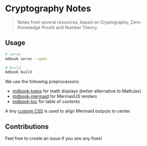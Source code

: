 # Cryptography Notes

> Notes from several resources, based on Cryptography, Zero-Knowledge Proofs and Number Theory.

## Usage

```sh
# serve
mdbook serve --open

# build
mdbook build
```

We use the following preprocessors:

- [mdbook-katex](https://github.com/lzanini/mdbook-katex) for math displays (better alternative to MathJax)
- [mdbook-mermaid](https://github.com/badboy/mdbook-mermaid) for MermaidJS renders
- [mdbook-toc](https://github.com/badboy/mdbook-toc) for table of contents

A tiny [custom CSS](./custom.css) is used to align Mermaid outputs to center.

## Contributions

Feel free to create an issue if you see any fixes!
